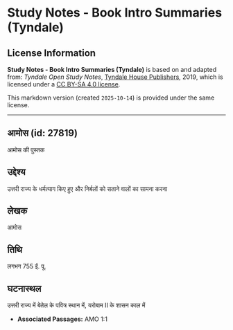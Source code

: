 # Study Notes - Book Intro Summaries (Tyndale)

## License Information

**Study Notes - Book Intro Summaries (Tyndale)** is based on and adapted from: _Tyndale Open Study Notes_, [Tyndale House Publishers](https://tyndaleopenresources.com/), 2019, which is licensed under a [CC BY-SA 4.0 license](https://creativecommons.org/licenses/by-sa/4.0/legalcode.en).

This markdown version (created `2025-10-14`) is provided under the same license.



--------------------------------

## आमोस (id: 27819)

आमोस की पुस्तक

उद्देश्य
--------

उत्तरी राज्य के धर्मत्याग किए हुए और निर्बलों को सताने वालों का सामना करना

लेखक
----

आमोस

तिथि
----

लगभग 755 ई. पू.

घटनास्थल
--------

उत्तरी राज्य में बेतेल के पवित्र स्थान में, यरोबाम II के शासन काल में

* **Associated Passages:** AMO 1:1


